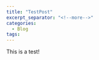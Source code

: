 ```yaml
---
title: "TestPost"
excerpt_separator: "<!--more-->"
categories:
  - Blog
tags:
---
```


This is a test!
